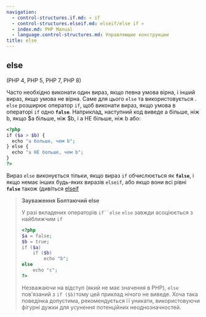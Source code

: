 ```yaml
---
navigation:
  - control-structures.if.md: « if
  - control-structures.elseif.md: elseif/else if »
  - index.md: PHP Manual
  - language.control-structures.md: Управляющие конструкции
title: else
---
```

## else

(PHP 4, PHP 5, PHP 7, PHP 8)

Часто необхідно виконати один вираз, якщо певна умова вірна, і інший вираз, якщо умова не вірна. Саме для цього `else` та використовується . `else` розширює оператор `if`, щоб виконати вираз, якщо умова в операторі `if` одно **`false`**. Наприклад, наступний код виведе a більше, ніж b, якщо $a більше, ніж $b, і a НЕ більше, ніж b або:

```php
<?php
if ($a > $b) {
  echo "a больше, чем b";
} else {
  echo "a НЕ больше, чем b";
}
?>
```

Вираз `else` виконується тільки, якщо вираз `if` обчислюється як **`false`**, і якщо немає інших будь-яких виразів `elseif`, або якщо вони всі рівні **`false`** також (дивіться [elseif](control-structures.elseif.md)

> **Зауваження** **Болтаючий else**
> 
> У разі вкладених операторів `if``else` `else` завжди асоціюється з найближчим `if`
> 
> ```php
> <?php
> $a = false;
> $b = true;
> if ($a)
>     if ($b)
>         echo "b";
> else
>     echo "c";
> ?>
> ```
> 
> Незважаючи на відступ (який не має значення в PHP), `else` пов'язаний з `if ($b)`тому цей приклад нічого не виведе. Хоча така поведінка допустима, рекомендується її уникати, використовуючи фігурні дужки для усунення потенційних неоднозначностей.
